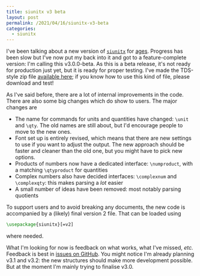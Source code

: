 ```yaml
---
title: siunitx v3 beta
layout: post
permalink: /2021/04/16/siunitx-v3-beta
categories:
  - siunitx
---
```


I've been talking about a new version of
[`siunitx`](https://ctan.org/pkg/siunitx) for
[ages](/2019/11/02/siunitx-v3-alpha-2). Progress has been slow but I've now put
my back into it and got to a feature-complete version: I'm calling this
v3.0.0-beta. As this is a beta release, it's not ready for production just
yet, but it is ready for proper testing. I've made the TDS-style zip file
[available here](/uploads/2021/04/16/siunitx-v3.0.0-beta.tds.zip); if you
know how to use this kind of file, please download and test!

As I've said before, there are a lot of internal improvements in the code.
There are also some big changes which do show to users. The major changes
are

- The name for commands for units and quantities have changed:
  `\unit` and `\qty`. The old names are still about, but I'd encourage
  people to move to the new ones.
- Font set up is entirely revised, which means that there are new settings
  to use if you want to adjust the output. The new approach should be faster
  and cleaner than the old one, but you might have to pick new options.
- Products of numbers now have a dedicated interface: `\numproduct`, with
  a matching `\qtyproduct` for quantities
- Complex numbers also have decided interfaces: `\complexnum` and `\complexqty`:
  this makes parsing a _lot_ easier
- A small number of ideas have been removed: most notably parsing quotients

To support users and to avoid breaking any documents, the new code is
accompanied by a (likely) final version 2 file. That can be loaded using
```latex
\usepackage{siunitx}[=v2]
```
where needed.

What I'm looking for now is feedback on what works, what I've missed, _etc._
Feedback is best in [issues on
GitHub](https://github.com/josephwright/siunitx/issues). You might notice
I'm already planning v3.1 and v3.2: the new structures should make more
development possible. But at the moment I'm mainly trying to finalise
v3.0.
